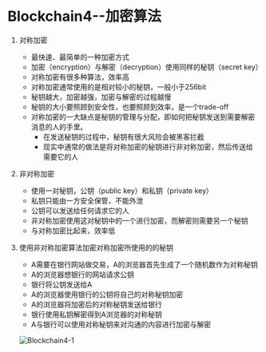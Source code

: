 # Blockchain4--加密算法

1. 对称加密

   + 最快速、最简单的一种加密方式
   + 加密（encryption）与解密（decryption）使用同样的秘钥（secret key）
   + 对称加密有很多种算法，效率高
   + 对称加密通常使用的是相对较小的秘钥，一般小于256bit
   + 秘钥越大，加密越强，加密与解密的过程越慢
   + 秘钥的大小要照顾到安全性，也要照顾到效率，是一个trade-off
   + 对称加密的一大缺点是秘钥的管理与分配，即如何把秘钥发送到需要解密消息的人的手里。
     + 在发送秘钥的过程中，秘钥有很大风险会被黑客拦截
     + 现实中通常的做法是将对称加密的秘钥进行非对称加密，然后传送给需要它的人

2. 非对称加密

   + 使用一对秘钥，公钥（public key）和私钥（private key）
   + 私钥只能由一方安全保管，不能外泄
   + 公钥可以发送给任何请求它的人
   + 非对称加密使用这对秘钥中的一个进行加密，而解密则需要另一个秘钥
   + 与对称加密比起来，效率低

3. 使用非对称加密算法加密对称加密所使用的的秘钥

   + A需要在银行网站做交易，A的浏览器首先生成了一个随机数作为对称秘钥
   + A的浏览器想银行的网站请求公钥
   + 银行将公钥发送给A
   + A的浏览器使用银行的公钥将自己的对称秘钥加密
   + A的浏览器将加密后的对称秘钥发送给银行
   + 银行使用私钥解密得到A浏览器的对称秘钥
   + A与银行可以使用对称秘钥来对沟通的内容进行加密与解密

   ![Blockchain4-1](E:\Notes\Blockchain\Blockchain4-1.png)

